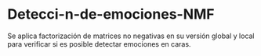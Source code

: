 # Detecci-n-de-emociones-NMF
Se aplica factorización de matrices no negativas en su versión global y local para verificar si es posible detectar emociones en caras.
